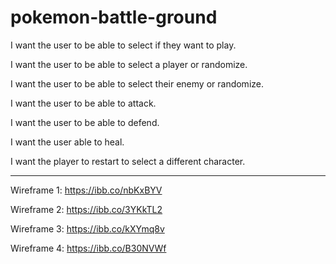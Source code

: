 # pokemon-battle-ground

I want the user to be able to select if they want to play.

I want the user to be able to select a player or randomize.

I want the user to be able to select their enemy or randomize.

I want the user to be able to attack.

I want the user to be able to defend.

I want the user able to heal.

I want the player to restart to select a different character.

____________________________________________________________________________________________________________________________________________________________________

Wireframe 1: https://ibb.co/nbKxBYV

Wireframe 2: https://ibb.co/3YKkTL2

Wireframe 3: https://ibb.co/kXYmq8v

Wireframe 4: https://ibb.co/B30NVWf
